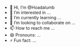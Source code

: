 - 👋 Hi, I’m @Hoadalumb
- 👀 I’m interested in ...
- 🌱 I’m currently learning ...
- 💞️ I’m looking to collaborate on ...
- 📫 How to reach me ...
- 😄 Pronouns: ...
- ⚡ Fun fact: ...

<!---
Hoadalumb/Hoadalumb is a ✨ special ✨ repository because its `README.md` (this file) appears on your GitHub profile.
You can click the Preview link to take a look at your changes.
--->
